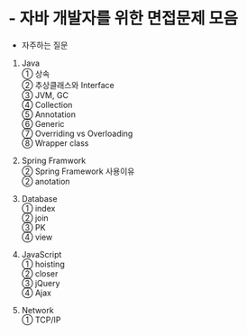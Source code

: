 # - 자바 개발자를 위한 면접문제 모음  
  
* 자주하는 질문  
1. Java  
  ① 상속  
  ② 추상클래스와 Interface  
  ③ JVM, GC  
  ④ Collection  
  ⑤ Annotation  
  ⑥ Generic  
  ⑦ Overriding vs Overloading  
  ⑧ Wrapper class  
  
2. Spring Framwork  
  ② Spring Framework 사용이유  
  ② anotation  
  
3. Database  
  ① index  
  ② join  
  ③ PK  
  ④ view  
  
4. JavaScript  
  ① hoisting  
  ② closer  
  ③ jQuery  
  ④ Ajax  
    
5. Network  
  ① TCP/IP  
